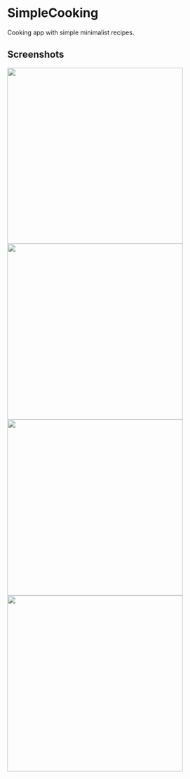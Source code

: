 # SimpleCooking

Cooking app with simple minimalist recipes.

## Screenshots

<img src="https://raw.githubusercontent.com/benarmstead/SimpleCooking/readme/README_IMAGES/home.jpg" width="400"/><a> </a><img src="https://raw.githubusercontent.com/benarmstead/SimpleCooking/readme/README_IMAGES/shot1.jpg" width="400"/><a> </a><img src="https://raw.githubusercontent.com/benarmstead/SimpleCooking/readme/README_IMAGES/shot2.jpg" width="400"/><a> </a><img src="https://raw.githubusercontent.com/benarmstead/SimpleCooking/readme/README_IMAGES/shot3.jpg" width="400"/>
